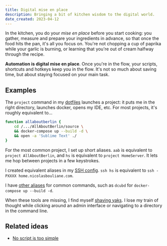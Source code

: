 ```yaml
---
title: Digital mise en place
description: Bringing a bit of kitchen wisdom to the digital world.
date_created: 2023-04-12
---
```


In the kitchen, you do your *mise en place* before you start cooking: you gather, measure and prepare your ingredients in advance, so that once the food hits the pan, it's all you focus on. You're not chopping a cup of paprika while your garlic is burning, or learning that you're out of cream halfway through the recipe.

**Automation is digital mise en place**. Once you're in the flow, your scripts, shortcuts and hotkeys keep you in the flow. It's not so much about saving time, but about staying focused on your main task.

## Examples

The `project` command in my [dotfiles](https://github.com/nicbou/dotfiles) launches a project: it puts me in the right directory, launches docker, opens my IDE, etc. For most projects, it's roughly equivalent to...

```bash
function allaboutberlin {
    cd /.../AllAboutBerlin/source \
    && docker-compose up --build -d \
    && open -a 'Sublime Text' ./
}
```

For the most common project, I set up short aliases. `aab` is equivalent to `project AllAboutBerlin`, and `hs` is equivalent to `project HomeServer`. It lets me hop between projects in a few keystrokes.

I created equivalent aliases in my [SSH config](https://github.com/nicbou/dotfiles/blob/main/configs/ssh.conf). `ssh hs` is equivalent to `ssh -PXXXX home.nicolasbouliane.com`.

I have [other aliases](https://github.com/nicbou/dotfiles/blob/main/dotfiles/aliases.sh) for common commands, such as `dcubd` for `docker-compose up --build -d`.

When these tools are missing, I find myself [shaving yaks](https://www.mindprod.com/jgloss/yakshaving.html). I lose my train of thought while clicking around an admin interface or navigating to a directory in the command line.

## Related ideas

- [No script is too simple](https://nicolasbouliane.com/blog/no-script-is-too-simple)

